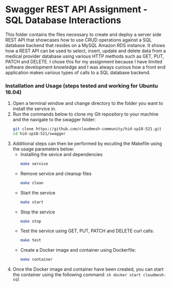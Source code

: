 # Swagger REST API Assignment - SQL Database Interactions
This folder contains the files necessary to create and deploy a server side REST API that showcases how to use CRUD operations against a SQL database backend that resides on a MySQL Amazon RDS instance. It shows how a REST API can be used to select, insert, update and delete data from a medical provider database using various HTTP methods such as GET, PUT, PATCH and DELETE. I chose this for my assignment because I have limited software development knowledge and I was always curious how a front end application makes various types of calls to a SQL database backend. 

### Installation and Usage (steps tested and working for Ubuntu 16.04)
1. Open a terminal window and change directory to the folder you want to install the service in.
2. Run the commands below to clone my Git repository to your machine and the navigate to the swagger folder: 
    ```sh
    git clone https://github.com/cloudmesh-community/hid-sp18-521.git
    cd hid-sp18-521/swagger
    ```
3. Additional steps can then be performed by excuting the Makefile using the usage parameters below:
    -  Installing the sevice and dependencies
        ```sh
        make service
        ```
    -  Remove service and cleanup files
        ```sh
        make clean
        ```
    -  Start the service
        ```sh
        make start
        ```
    -  Stop the service
        ```sh
        make stop
        ```
    -  Test the service using GET, PUT, PATCH and DELETE curl calls:
        ```sh
        make test
        ```
    -  Create a Docker image and container using Dockerfile:
        ```sh
        make container
        ```
4. Once the Docker image and container have been created, you can start the container using the following command:
        ```sh
        docker start cloudmesh-sql
        ```
